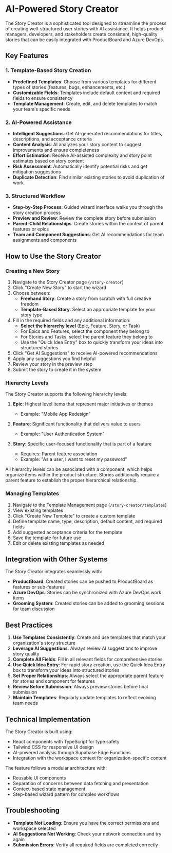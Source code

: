 # AI-Powered Story Creator

The Story Creator is a sophisticated tool designed to streamline the process of creating well-structured user stories with AI assistance. It helps product managers, developers, and stakeholders create consistent, high-quality stories that can be easily integrated with ProductBoard and Azure DevOps.

## Key Features

### 1. Template-Based Story Creation

- **Predefined Templates**: Choose from various templates for different types of stories (features, bugs, enhancements, etc.)
- **Customizable Fields**: Templates include default content and required fields to ensure consistency
- **Template Management**: Create, edit, and delete templates to match your team's specific needs

### 2. AI-Powered Assistance

- **Intelligent Suggestions**: Get AI-generated recommendations for titles, descriptions, and acceptance criteria
- **Content Analysis**: AI analyzes your story content to suggest improvements and ensure completeness
- **Effort Estimation**: Receive AI-assisted complexity and story point estimates based on story content
- **Risk Assessment**: Automatically identify potential risks and get mitigation suggestions
- **Duplicate Detection**: Find similar existing stories to avoid duplication of work

### 3. Structured Workflow

- **Step-by-Step Process**: Guided wizard interface walks you through the story creation process
- **Preview and Review**: Review the complete story before submission
- **Parent-Child Relationships**: Create stories within the context of parent features or epics
- **Team and Component Suggestions**: Get AI recommendations for team assignments and components

## How to Use the Story Creator

### Creating a New Story

1. Navigate to the Story Creator page (`/story-creator`)
2. Click "Create New Story" to start the wizard
3. Choose between:
   - **Freehand Story**: Create a story from scratch with full creative freedom
   - **Template-Based Story**: Select an appropriate template for your story type
4. Fill in the required fields and any additional information:
   - **Select the hierarchy level** (Epic, Feature, Story, or Task)
   - For Epics and Features, select the component they belong to
   - For Stories and Tasks, select the parent feature they belong to
   - Use the "Quick Idea Entry" box to quickly transform your ideas into structured stories
5. Click "Get AI Suggestions" to receive AI-powered recommendations
6. Apply any suggestions you find helpful
7. Review your story in the preview step
8. Submit the story to create it in the system

### Hierarchy Levels

The Story Creator supports the following hierarchy levels:

1. **Epic**: Highest level items that represent major initiatives or themes
   - Example: "Mobile App Redesign"

2. **Feature**: Significant functionality that delivers value to users
   - Example: "User Authentication System"

3. **Story**: Specific user-focused functionality that is part of a feature
   - Requires: Parent feature association
   - Example: "As a user, I want to reset my password"

All hierarchy levels can be associated with a component, which helps organize items within the product structure. Stories additionally require a parent feature to establish the proper hierarchical relationship.

### Managing Templates

1. Navigate to the Template Management page (`/story-creator/templates`)
2. View existing templates
3. Click "Create New Template" to create a custom template
4. Define template name, type, description, default content, and required fields
5. Add suggested acceptance criteria for the template
6. Save the template for future use
7. Edit or delete existing templates as needed

## Integration with Other Systems

The Story Creator integrates seamlessly with:

- **ProductBoard**: Created stories can be pushed to ProductBoard as features or sub-features
- **Azure DevOps**: Stories can be synchronized with Azure DevOps work items
- **Grooming System**: Created stories can be added to grooming sessions for team discussion

## Best Practices

1. **Use Templates Consistently**: Create and use templates that match your organization's story structure
2. **Leverage AI Suggestions**: Always review AI suggestions to improve story quality
3. **Complete All Fields**: Fill in all relevant fields for comprehensive stories
4. **Use Quick Idea Entry**: For rapid story creation, use the Quick Idea Entry box to transform your ideas into structured stories
5. **Set Proper Relationships**: Always select the appropriate parent feature for stories and component for features
6. **Review Before Submission**: Always preview stories before final submission
7. **Maintain Templates**: Regularly update templates to reflect evolving team needs

## Technical Implementation

The Story Creator is built using:

- React components with TypeScript for type safety
- Tailwind CSS for responsive UI design
- AI-powered analysis through Supabase Edge Functions
- Integration with the workspace context for organization-specific content

The feature follows a modular architecture with:

- Reusable UI components
- Separation of concerns between data fetching and presentation
- Context-based state management
- Step-based wizard pattern for complex workflows

## Troubleshooting

- **Template Not Loading**: Ensure you have the correct permissions and workspace selected
- **AI Suggestions Not Working**: Check your network connection and try again
- **Submission Errors**: Verify all required fields are completed correctly
